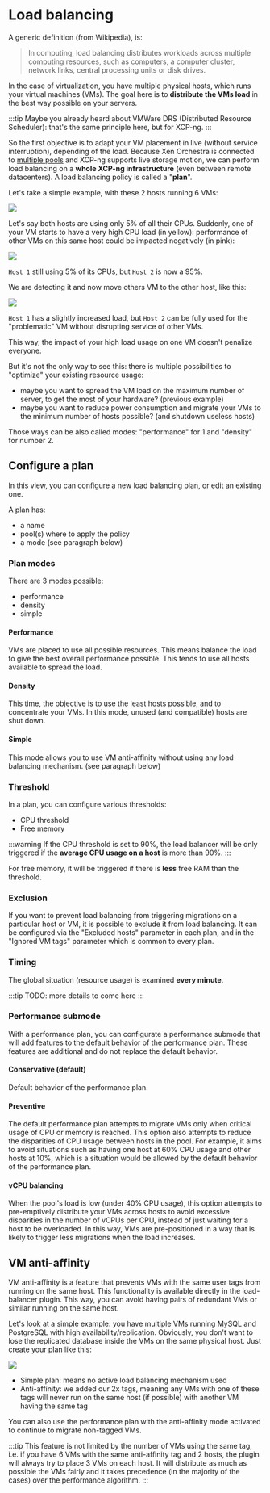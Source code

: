 # Load balancing

A generic definition (from Wikipedia), is:

> In computing, load balancing distributes workloads across multiple computing resources, such as computers, a computer cluster, network links, central processing units or disk drives.

In the case of virtualization, you have multiple physical hosts, which runs your virtual machines (VMs). The goal here is to **distribute the VMs load** in the best way possible on your servers.

:::tip
Maybe you already heard about VMWare DRS (Distributed Resource Scheduler): that's the same principle here, but for XCP-ng.
:::

So the first objective is to adapt your VM placement in live (without service interruption), depending of the load. Because Xen Orchestra is connected to [multiple pools](architecture.md#xo-server-server) and XCP-ng supports live storage motion, we can perform load balancing on a **whole XCP-ng infrastructure** (even between remote datacenters). A load balancing policy is called a "**plan**".

Let's take a simple example, with these 2 hosts running 6 VMs:

![](../assets/loadbalance1.png)

Let's say both hosts are using only 5% of all their CPUs. Suddenly, one of your VM starts to have a very high CPU load (in yellow): performance of other VMs on this same host could be impacted negatively (in pink):

![](../assets/loadbalance3.png)

`Host 1` still using 5% of its CPUs, but `Host 2` is now a 95%.

We are detecting it and now move others VM to the other host, like this:

![](../assets/loadbalance4.png)

`Host 1` has a slightly increased load, but `Host 2` can be fully used for the "problematic" VM without disrupting service of other VMs.

This way, the impact of your high load usage on one VM doesn't penalize everyone.

But it's not the only way to see this: there is multiple possibilities to "optimize" your existing resource usage:

- maybe you want to spread the VM load on the maximum number of server, to get the most of your hardware? (previous example)
- maybe you want to reduce power consumption and migrate your VMs to the minimum number of hosts possible? (and shutdown useless hosts)

Those ways can be also called modes: "performance" for 1 and "density" for number 2.

## Configure a plan

In this view, you can configure a new load balancing plan, or edit an existing one.

A plan has:

- a name
- pool(s) where to apply the policy
- a mode (see paragraph below)

### Plan modes

There are 3 modes possible:

- performance
- density
- simple

#### Performance

VMs are placed to use all possible resources. This means balance the load to give the best overall performance possible. This tends to use all hosts available to spread the load.

#### Density

This time, the objective is to use the least hosts possible, and to concentrate your VMs. In this mode, unused (and compatible) hosts are shut down.

#### Simple

This mode allows you to use VM anti-affinity without using any load balancing mechanism. (see paragraph below)

### Threshold

In a plan, you can configure various thresholds:

- CPU threshold
- Free memory

:::warning
If the CPU threshold is set to 90%, the load balancer will be only triggered if the **average CPU usage on a host** is more than 90%.
:::

For free memory, it will be triggered if there is **less** free RAM than the threshold.

### Exclusion

If you want to prevent load balancing from triggering migrations on a particular host or VM, it is possible to exclude it from load balancing. It can be configured via the "Excluded hosts" parameter in each plan, and in the "Ignored VM tags" parameter which is common to every plan.

### Timing

The global situation (resource usage) is examined **every minute**.

:::tip
TODO: more details to come here
:::

### Performance submode

With a performance plan, you can configurate a performance submode that will add features to the default behavior of the performance plan. These features are additional and do not replace the default behavior.

#### Conservative (default)

Default behavior of the performance plan.

#### Preventive

The default performance plan attempts to migrate VMs only when critical usage of CPU or memory is reached. This option also attempts to reduce the disparities of CPU usage between hosts in the pool. For example, it aims to avoid situations such as having one host at 60% CPU usage and other hosts at 10%, which is a situation would be allowed by the default behavior of the performance plan.

#### vCPU balancing

When the pool's load is low (under 40% CPU usage), this option attempts to pre-emptively distribute your VMs across hosts to avoid excessive disparities in the number of vCPUs per CPU, instead of just waiting for a host to be overloaded. In this way, VMs are pre-positioned in a way that is likely to trigger less migrations when the load increases.

## VM anti-affinity

VM anti-affinity is a feature that prevents VMs with the same user tags from running on the same host. This functionality is available directly in the load-balancer plugin.
This way, you can avoid having pairs of redundant VMs or similar running on the same host.

Let's look at a simple example: you have multiple VMs running MySQL and PostgreSQL with high availability/replication. Obviously, you don't want to lose the replicated database inside the VMs on the same physical host. Just create your plan like this:

![](../assets/antiaffinity.png)

- Simple plan: means no active load balancing mechanism used
- Anti-affinity: we added our 2x tags, meaning any VMs with one of these tags will never run on the same host (if possible) with another VM having the same tag

You can also use the performance plan with the anti-affinity mode activated to continue to migrate non-tagged VMs.

:::tip
This feature is not limited by the number of VMs using the same tag, i.e. if you have 6 VMs with the same anti-affinity tag and 2 hosts, the plugin will always try to place 3 VMs on each host. It will distribute as much as possible the VMs fairly and it takes precedence (in the majority of the cases) over the performance algorithm.
:::
